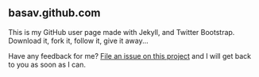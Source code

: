 ## basav.github.com

This is my GitHub user page made with Jekyll, and Twitter Bootstrap.  Download it, fork it, follow it, give it away...

Have any feedback for me? [File an issue on this
project](https://github.com/erjjones/Feedback/issues/new) and I will get back to
you as soon as I can.